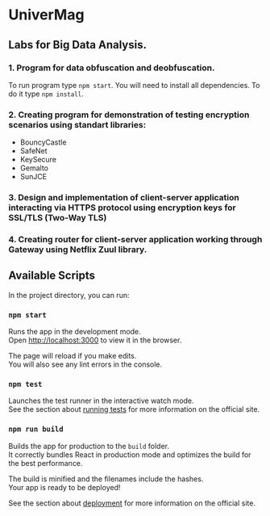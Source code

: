 # UniverMag

## Labs for Big Data Analysis.

### 1. Program for data obfuscation and deobfuscation.

 To run program type ```npm start```.
 You will need to install all dependencies. To do it type ```npm install```.


### 2. Creating program for demonstration of testing encryption scenarios using standart libraries: 

- BouncyCastle
- SafeNet
- KeySecure
- Gemalto
- SunJCE


### 3. Design and implementation of client-server application interacting via HTTPS protocol using encryption keys for SSL/TLS (Two-Way TLS)


### 4. Creating router for client-server application working through Gateway using Netflix Zuul library.


## Available Scripts

In the project directory, you can run:

### `npm start`

Runs the app in the development mode.<br>
Open [http://localhost:3000](http://localhost:3000) to view it in the browser.

The page will reload if you make edits.<br>
You will also see any lint errors in the console.

### `npm test`

Launches the test runner in the interactive watch mode.<br>
See the section about [running tests](https://facebook.github.io/create-react-app/docs/running-tests) for more information 
on the official site.

### `npm run build`

Builds the app for production to the `build` folder.<br>
It correctly bundles React in production mode and optimizes the build for the best performance.

The build is minified and the filenames include the hashes.<br>
Your app is ready to be deployed!

See the section about [deployment](https://facebook.github.io/create-react-app/docs/deployment) for more information 
on the official site.
